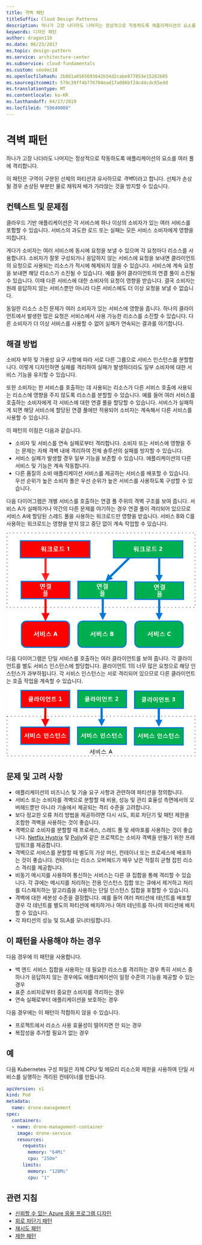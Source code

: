 ```yaml
---
title: 격벽 패턴
titleSuffix: Cloud Design Patterns
description: 하나가 고장 나더라도 나머지는 정상적으로 작동하도록 애플리케이션의 요소를 여러 풀에 격리합니다.
keywords: 디자인 패턴
author: dragon119
ms.date: 06/23/2017
ms.topic: design-pattern
ms.service: architecture-center
ms.subservice: cloud-fundamentals
ms.custom: seodec18
ms.openlocfilehash: 2b881a6565693642b54d2cabe877853e15282b05
ms.sourcegitcommit: 579c39ff4b776704ead17a006bf24cd4cdc65edd
ms.translationtype: MT
ms.contentlocale: ko-KR
ms.lasthandoff: 04/17/2019
ms.locfileid: "59640008"
---
```

# <a name="bulkhead-pattern"></a>격벽 패턴

하나가 고장 나더라도 나머지는 정상적으로 작동하도록 애플리케이션의 요소를 여러 풀에 격리합니다.

이 패턴은 구역이 구분된 선체의 파티션과 유사하므로 *격벽*이라고 합니다. 선체가 손상될 경우 손상된 부분만 물로 채워져 배가 가라앉는 것을 방지할 수 있습니다.

## <a name="context-and-problem"></a>컨텍스트 및 문제점

클라우드 기반 애플리케이션은 각 서비스에 하나 이상의 소비자가 있는 여러 서비스를 포함할 수 있습니다. 서비스의 과도한 로드 또는 실패는 모든 서비스 소비자에게 영향을 미칩니다.

게다가 소비자는 여러 서비스에 동시에 요청을 보낼 수 있으며 각 요청마다 리소스를 사용합니다. 소비자가 잘못 구성되거나 응답하지 않는 서비스에 요청을 보내면 클라이언트의 요청으로 사용되는 리소스가 적시에 해제되지 않을 수 있습니다. 서비스에 계속 요청을 보내면 해당 리소스가 소진될 수 있습니다. 예를 들어 클라이언트의 연결 풀이 소진될 수 있습니다. 이때 다른 서비스에 대한 소비자의 요청이 영향을 받습니다. 결국 소비자는 원래 응답하지 않는 서비스뿐만 아니라 다른 서비스에도 더 이상 요청을 보낼 수 없습니다.

동일한 리소스 소진 문제가 여러 소비자가 있는 서비스에 영향을 줍니다. 하나의 클라이언트에서 발생한 많은 요청은 서비스에서 사용 가능한 리소스를 소진할 수 있습니다. 다른 소비자가 더 이상 서비스를 사용할 수 없어 실패가 연속되는 결과를 야기합니다.

## <a name="solution"></a>해결 방법

소비자 부하 및 가용성 요구 사항에 따라 서로 다른 그룹으로 서비스 인스턴스를 분할합니다. 이렇게 디자인하면 실패를 격리하여 실패가 발생하더라도 일부 소비자에 대한 서비스 기능을 유지할 수 있습니다.

또한 소비자는 한 서비스를 호출하는 데 사용되는 리소스가 다른 서비스 호출에 사용되는 리소스에 영향을 주지 않도록 리소스를 분할할 수 있습니다. 예를 들어 여러 서비스를 호출하는 소비자에게 각 서비스에 대한 연결 풀을 할당할 수 있습니다. 서비스가 실패하게 되면 해당 서비스에 할당된 연결 풀에만 적용되어 소비자는 계속해서 다른 서비스를 사용할 수 있습니다.

이 패턴의 이점은 다음과 같습니다.

- 소비자 및 서비스를 연속 실패로부터 격리합니다. 소비자 또는 서비스에 영향을 주는 문제는 자체 격벽 내에 격리하여 전체 솔루션의 실패를 방지할 수 있습니다.
- 서비스 실패가 발생할 경우 일부 기능을 보존할 수 있습니다. 애플리케이션의 다른 서비스 및 기능은 계속 작동합니다.
- 다른 품질의 소비 애플리케이션 서비스를 제공하는 서비스를 배포할 수 있습니다. 우선 순위가 높은 소비자 풀은 우선 순위가 높은 서비스를 사용하도록 구성할 수 있습니다.

다음 다이어그램은 개별 서비스를 호출하는 연결 풀 주위의 격벽 구조를 보여 줍니다. 서비스 A가 실패하거나 약간의 다른 문제를 야기하는 경우 연결 풀이 격리되어 있으므로 서비스 A에 할당된 스레드 풀을 사용하는 워크로드만 영향을 받습니다. 서비스 B와 C를 사용하는 워크로드는 영향을 받지 않고 중단 없이 계속 작업할 수 있습니다.

![격벽 패턴의 첫 번째 다이어그램](./_images/bulkhead-1.png)

다음 다이어그램은 단일 서비스를 호출하는 여러 클라이언트를 보여 줍니다. 각 클라이언트를 별도 서비스 인스턴스에 할당합니다. 클라이언트 1의 너무 많은 요청으로 해당 인스턴스가 과부하됩니다. 각 서비스 인스턴스는 서로 격리되어 있으므로 다른 클라이언트는 호출 작업을 계속할 수 있습니다.

![격벽 패턴의 첫 번째 다이어그램](./_images/bulkhead-2.png)

## <a name="issues-and-considerations"></a>문제 및 고려 사항

- 애플리케이션의 비즈니스 및 기술 요구 사항과 관련하여 파티션을 정의합니다.
- 서비스 또는 소비자를 격벽으로 분할할 때 비용, 성능 및 관리 효율성 측면에서의 오버헤드뿐만 아니라 기술에서 제공되는 격리 수준을 고려합니다.
- 보다 정교한 오류 처리 방법을 제공하려면 다시 시도, 회로 차단기 및 패턴 제한을 조합한 격벽을 사용하는 것이 좋습니다.
- 격벽으로 소비자를 분할할 때 프로세스, 스레드 풀 및 세마포를 사용하는 것이 좋습니다. [Netflix Hystrix][hystrix] 및 [Polly][polly]와 같은 프로젝트는 소비자 격벽을 만들기 위한 프레임워크를 제공합니다.
- 격벽으로 서비스를 분할할 때 별도의 가상 머신, 컨테이너 또는 프로세스에 배포하는 것이 좋습니다. 컨테이너는 리소스 오버헤드가 매우 낮은 적절히 균형 잡힌 리소스 격리를 제공합니다.
- 비동기 메시지를 사용하여 통신하는 서비스는 다른 큐 집합을 통해 격리할 수 있습니다. 각 큐에는 메시지를 처리하는 전용 인스턴스 집합 또는 큐에서 제거하고 처리를 디스패치하는 알고리즘을 사용하는 단일 인스턴스 집합을 포함할 수 있습니다.
- 격벽에 대한 세분성 수준을 결정합니다. 예를 들어 여러 파티션에 테넌트를 배포할 경우 각 테넌트를 별도의 파티션에 배치하거나 여러 테넌트를 하나의 파티션에 배치할 수 있습니다.
- 각 파티션의 성능 및 SLA를 모니터링합니다.

## <a name="when-to-use-this-pattern"></a>이 패턴을 사용해야 하는 경우

다음 경우에 이 패턴을 사용합니다.

- 백 엔드 서비스 집합을 사용하는 데 필요한 리소스를 격리하는 경우 특히 서비스 중 하나가 응답하지 않는 경우에도 애플리케이션이 일정 수준의 기능을 제공할 수 있는 경우
- 표준 소비자로부터 중요한 소비자를 격리하는 경우
- 연속 실패로부터 애플리케이션을 보호하는 경우

다음 경우에는 이 패턴이 적합하지 않을 수 있습니다.

- 프로젝트에서 리소스 사용 효율성이 떨어지면 안 되는 경우
- 복잡성을 추가할 필요가 없는 경우

## <a name="example"></a>예

다음 Kubernetes 구성 파일은 자체 CPU 및 메모리 리소스와 제한을 사용하여 단일 서비스를 실행하는 격리된 컨테이너를 만듭니다.

```yml
apiVersion: v1
kind: Pod
metadata:
  name: drone-management
spec:
  containers:
  - name: drone-management-container
    image: drone-service
    resources:
      requests:
        memory: "64Mi"
        cpu: "250m"
      limits:
        memory: "128Mi"
        cpu: "1"
```

## <a name="related-guidance"></a>관련 지침

- [신뢰할 수 있는 Azure 응용 프로그램 디자인](../reliability/index.md)
- [회로 차단기 패턴](./circuit-breaker.md)
- [재시도 패턴](./retry.md)
- [제한 패턴](./throttling.md)

<!-- links -->

[hystrix]: https://github.com/Netflix/Hystrix
[polly]: https://github.com/App-vNext/Polly
